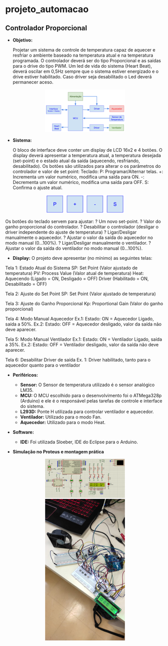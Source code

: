 # projeto_automacao
 
## Controlador Proporcional

* **Objetivo:**

	Projetar um sistema de controle de temperatura capaz de aquecer e resfriar o ambiente
baseado na temperatura atual e na temperatura programada. O controlador deverá ser do
tipo Proporcional e as saídas para o drive do tipo PWM. Um led de vida do sistema (Heart
Beat), deverá oscilar em 0,5Hz sempre que o sistema estiver energizado e o drive estiver
habilitado. Caso driver seja desabilitado o Led deverá permanecer aceso.

<div align="center">
   <img src="diagramaDeBlocos.PNG" alt="diagrama" width="50%" height="20%"/></center>
</div>

* **Sistema:**

	O bloco de interface deve conter um display de LCD 16x2 e 4 botões. O display
deverá apresentar a temperatura atual, a temperatura desejada (set-point) e o estado atual
da saída (aquecendo, resfriando, desabilitado). Os botões são utilizados para alterar o os
parâmetros do controlador e valor de set point:
Teclado:
P: Programar/Alternar telas.
+: Incrementa um valor numérico, modifica uma saída para ON.
-: Decrementa um valor numérico, modifica uma saída para OFF.
S: Confirma o ajuste atual.

<div align="center">
   <img src="botoes.PNG" alt="diagrama" width="50%" height="20%"/></center>
</div>

Os botões do teclado servem para ajustar:
? Um novo set-point.
? Valor do ganho proporcional do controlador.
? Desabilitar o controlador (desligar o driver independente do ajuste de
temperatura)
? Ligar/Desligar manualmente o aquecedor.
? Ajustar o valor da saída do aquecedor no modo manual (0...100%).
? Ligar/Desligar manualmente o ventilador.
? Ajustar o valor da saída do ventilador no modo manual (0...100%).

* **Display:**
O projeto deve apresentar (no mínimo) as seguintes telas:

Tela 1: Estado Atual do Sistema
	SP: Set Point (Valor ajustado de temperatura)
	PV: Process Value (Valor atual de temperatura)
	Heat: Aquecendo (Ligado = ON, Desligado = OFF)
	Driver (Habilitado = ON, Desabilitado = OFF)

Tela 2: Ajuste do Set Point
	SP: Set Point (Valor ajustado de temperatura)

Tela 3: Ajuste do Ganho Proporcional
	Kp: Proportional Gain (Valor do ganho proporcional)

Tela 4: Modo Manual Aquecedor
	Ex.1:
		Estado: ON = Aquecedor Ligado, saída a 50%.
	Ex.2:
		Estado: OFF = Aquecedor desligado, valor da saída 	não deve aparecer.

Tela 5: Modo Manual Ventilador
	Ex.1:
		Estado: ON = Ventilador Ligado, saída a 35%.
	Ex.2:
		Estado: OFF = Ventilador desligado, valor da saída	não deve aparecer.

Tela 6: Desabilitar Driver de saída
	Ex. 1:
		Driver habilitado, tanto para o aquecedor quanto 	para o ventilador

* **Periféricos:**
   * **Sensor:** O Sensor de temperatura utilizado é o sensor analógico LM35.
   * **MCU:** O MCU escolhido para o desenvolvimento foi o ATMega328p (Arduino) e ele é o responsável pelas tarefas de controle e interface do sistema. 
   * **L293D:** Ponte H utilizada para controlar ventilador e aquecedor.
   * **Ventilador:** Utilizado para o modo Fan.
   * **Aquecedor:** Utilizado para o modo Heat.

* **Software:**
   * **IDE:** Foi utilizada Sloeber, IDE do Eclipse para o Arduino.
 
* **Simulação no Proteus e montagem prática**

<div align="center">
   <img src="proteus.PNG" alt="diagrama" width="50%" height="20%"/></center>
</div>

<div align="center">
   <img src="montagem.jpeg" alt="diagrama" width="50%" height="20%"/></center>
</div>
